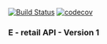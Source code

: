 [![Build Status](https://api.travis-ci.com/MurungaKibaara/eretail.svg?token=zZRZqvQuzNU61ipLVxk4&branch=develop)](https://travis-ci.com/MurungaKibaara/eretail)
[![codecov](https://codecov.io/gh/MurungaKibaara/eretail/branch/develop/graph/badge.svg?token=5G2Q7OAFSU)](https://codecov.io/gh/MurungaKibaara/eretail?token=5G2Q7OAFSU)



### E - retail API - Version 1
